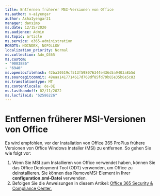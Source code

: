 ```yaml
---
title: Entfernen früherer MSI-Versionen von Office
ms.author: v-aiyengar
author: AshaIyengar21
manager: dansimp
ms.date: 12/15/2020
ms.audience: Admin
ms.topic: article
ms.service: o365-administration
ROBOTS: NOINDEX, NOFOLLOW
localization_priority: Normal
ms.collection: Adm_O365
ms.custom:
- "9003886"
- "6940"
ms.openlocfilehash: 42ba30519cf513f598076344e436d5a9403a8b5d
ms.sourcegitcommit: 49eaa1417714617d768df85fd79b65e35b6e5c83
ms.translationtype: MT
ms.contentlocale: de-DE
ms.lasthandoff: 02/11/2022
ms.locfileid: "62586226"
---
```

# <a name="remove-prior-msi-versions-of-office"></a>Entfernen früherer MSI-Versionen von Office

Es wird empfohlen, vor der Installation von Office 365 ProPlus frühere Versionen von Office Windows Installer (MSI) zu entfernen. So gehen Sie wie folgt vor:

1. Wenn Sie MSI zum Installieren von Office verwendet haben, können Sie das Office Deployment Tool (ODT) verwenden, um Office zu deinstallieren. Sie können das RemoveMSI-Element in Ihrer **configuration.xml-Datei** verwenden.
1. Befolgen Sie die Anweisungen in diesem Artikel: [Office 365 Security & Compliance Center.](https://go.microsoft.com/fwlink/p/?linkid=2077143)